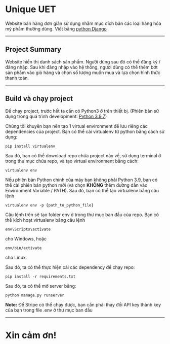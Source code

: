 # Unique UET

Website bán hàng đơn giản sử dụng nhằm mục đích bán các loại hàng hóa mỹ phẩm thường dùng. Viết bằng [python Django](https://www.djangoproject.com/)

---

## Project Summary

Website hiển thị danh sách sản phẩm. Người dùng sau đó có thể đăng ký / đăng nhập. Sau khi đăng nhập vào hệ thống, người dùng có thể thêm bớt sản phẩm vào giỏ hàng và chọn số lượng muốn mua và lựa chọn hình thức thanh toán.

---

## Build và chạy project

Để chạy project, trước hết ta cần có Python3 ở trên thiết bị. (Phiên bản sử dụng trong quá trình development: [Python 3.9.7](https://www.python.org/downloads/release/python-397/))

Chúng tôi khuyên bạn nên tạo 1 virtual environment để lưu riêng các dependencies của project. Bạn có thể cài virtualenv từ python bằng cách sử dụng:

```
pip install virtualenv
```

Sau đó, bạn có thể download repo chứa project này về, sử dụng terminal ở trong thư mục chứa repo, và tạo virtual environment bằng cách:

```
virtualenv env
```

Nếu phiên bản Python chính của máy bạn không phải Python 3.9, bạn có thể cài phiên bản python mới (và chọn **KHÔNG** thêm đường dẫn vào Environment Variable / PATH). Sau đó, bạn có thể tạo virtualenv bằng câu lệnh

```
virtualenv env -p {path_to_python_file}
```

Câu lệnh trên sẽ tạo folder env ở trong thư mục ban đầu của repo. Bạn có thể kích hoạt virtualenv bằng câu lệnh

```
env\Scripts\activate
```
cho Windows, hoặc

```
env/bin/activate
```
cho Linux.


Sau đó, ta có thể thực hiện cài các dependency để chạy repo:

```
pip install -r requirements.txt
```

Sau đó, ta có thể mở server bằng:

```
python manage.py runserver
```

**Note:** Để Stripe có thể chạy được, bạn cần phải thay đổi API key thành key của bạn trong file .env ở thư mục ban đầu

---
# Xin cảm ơn!
